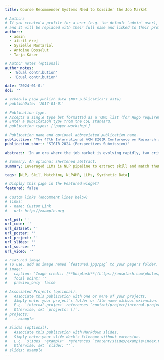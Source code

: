 ```yaml
---
title: Course Recommender Systems Need to Consider the Job Market

# Authors
# If you created a profile for a user (e.g. the default `admin` user), write the username (folder name) here
# and it will be replaced with their full name and linked to their profile.
authors:
  - admin
  - Jibril Frej
  - Syrielle Montariol
  - Antoine Bosselut
  - Tanja Käser

# Author notes (optional)
author_notes:
  - 'Equal contribution'
  - 'Equal contribution'

date: '2024-01-01'
doi: ''

# Schedule page publish date (NOT publication's date).
# publishDate: '2017-01-01'

# Publication type.
# Accepts a single type but formatted as a YAML list (for Hugo requirements).
# Enter a publication type from the CSL standard.
# publication_types: ['paper-workshop']

# Publication name and optional abbreviated publication name.
publication: "The 47th International ACM SIGIR Conference on Research and Development in Information Retrieval (Perspectives Submission)"
publication_short: "SIGIR 2024 (Perspectives Submission)"

abstract: 'In an era where the job market is evolving rapidly, two critical needs emerge: the necessity for up-to-date course recommendation systems aligned to the job market trends, and the imperative for these systems to be unsupervised due to the time-consuming and costly nature of gathering and annotating up-to-date data. Addressing these challenges, this paper introduces a novel unsupervised sequential course recommendation system tailored to the dynamic job market. Our system leverages large language models (LLMs) for skill extraction from resumes, course content, and job descriptions to identify and recommend courses that will maximize the number of job opportunities available to candidates. We compare two methodologies for sequential recommendation: a greedy heuristic and 2 reinforcement learning (RL) approach. This work presents a significant advancement in personalized education recommendations, combining NLP and RL for practical, user-centric career development.'

# Summary. An optional shortened abstract.
summary: Leveraged LLMs in NLP pipeline to extract skill and match them to a known taxonomy from job postings, course descriptions, and resumes and compared greedy heuristics-based and reinforcement learning-based recommendation systems to recommend courses to job seekers based on their resume and job postings.

tags: [NLP, Skill Matching, NLP4HR, LLMs, Synthetic Data]

# Display this page in the Featured widget?
featured: false

# Custom links (uncomment lines below)
# links:
# - name: Custom Link
#   url: http://example.org

url_pdf: ''
url_code: ''
url_dataset: ''
url_poster: ''
url_project: ''
url_slides: ''
url_source: ''
url_video: ''

# Featured image
# To use, add an image named `featured.jpg/png` to your page's folder.
# image:
#   caption: 'Image credit: [**Unsplash**](https://unsplash.com/photos/pLCdAaMFLTE)'
#   focal_point: ''
#   preview_only: false

# Associated Projects (optional).
#   Associate this publication with one or more of your projects.
#   Simply enter your project's folder or file name without extension.
#   E.g. `internal-project` references `content/project/internal-project/index.md`.
#   Otherwise, set `projects: []`.
# projects:
#   - example

# Slides (optional).
#   Associate this publication with Markdown slides.
#   Simply enter your slide deck's filename without extension.
#   E.g. `slides: "example"` references `content/slides/example/index.md`.
#   Otherwise, set `slides: ""`.
# slides: example
---
```

